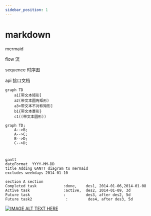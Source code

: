 ```yaml
---
sidebar_position: 1
---
```

# markdown

mermaid 

flow 流

sequence 时序图

api 接口文档

```mermaid
graph TD
    a1[带文本矩形]
    a2(带文本圆角矩形)
    a3>带文本不对称矩形]
    b1{带文本菱形}
    c1((带文本圆形))
```

```mermaid
graph TD;
    A-->B;
    A-->C;
    B-->D;
    C-->D;
```

# 


```mermaid
gantt
dateFormat  YYYY-MM-DD
title Adding GANTT diagram to mermaid
excludes weekdays 2014-01-10

section A section
Completed task            :done,    des1, 2014-01-06,2014-01-08
Active task               :active,  des2, 2014-01-09, 3d
Future task               :         des3, after des2, 5d
Future task2               :         des4, after des3, 5d
```

[![IMAGE ALT TEXT HERE](http://img.youtube.com/vi/YOUTUBE_VIDEO_ID_HERE/0.jpg)](http://www.youtube.com/watch?v=YOUTUBE_VIDEO_ID_HERE)